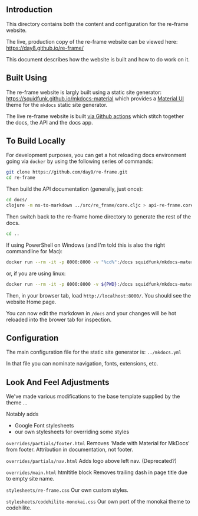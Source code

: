 ## Introduction 

This directory contains both the content and configuration for the re-frame website. 

The live, production copy of the re-frame website can be viewed here: 
https://day8.github.io/re-frame/

This document describes how the website is built and how to do work on it. 


## Built Using 

The re-frame website is largly built using a static site generator:
<https://squidfunk.github.io/mkdocs-material> which provides 
a [Material UI](https://material.io/) theme for the `mkdocs` static site generator.

The live re-frame website is built [via Github actions](https://github.com/day8/re-frame/blob/feature/mkdocs/.github/workflows/docs-workflow.yml)
which stitch together the docs, the API and the docs app.

## To Build Locally

For development purposes, you can get a hot reloading docs environment going via `docker` by using the following series of commands: 
```sh
git clone https://github.com/day8/re-frame.git
cd re-frame
```

Then build the API documentation (generally, just once):
```sh
cd docs/
clojure -m ns-to-markdown ../src/re_frame/core.cljc > api-re-frame.core.md 
```

Then switch back to the re-frame home directory to generate the rest of the docs. 
```sh
cd ..
```

If using PowerShell on Windows (and I'm told this is also the right commandline for Mac):
```sh
docker run --rm -it -p 8000:8000 -v "%cd%":/docs squidfunk/mkdocs-material:5.1.1
```
or, if you are using linux:
```sh
docker run --rm -it -p 8000:8000 -v ${PWD}:/docs squidfunk/mkdocs-material:5.1.1
```

Then, in your browser tab, load `http://localhost:8000/`. You should see the website Home page. 

You can now edit the markdown in `/docs` and your changes will be hot reloaded into the brower tab for inspection.


## Configuration

The main configuration file for the static site generator is:
`../mkdocs.yml`

In that file you can nominate navigation, fonts, extensions, etc.

## Look And Feel Adjustments 

We've made various modifications to the base template supplied by the theme ... 

Notably adds
- Google Font stylesheets
- our own stylesheets for overriding some styles

`overrides/partials/footer.html`
Removes 'Made with Material for MkDocs' from footer.
Attribution in documentation, not footer.

`overrides/partials/nav.html`
Adds logo above left nav. (Deprecated?)

`overrides/main.html`
htmltitle block
Removes trailing dash in page title due to empty site name.

`stylesheets/re-frame.css`
Our own custom styles.

`stylesheets/codehilite-monokai.css`
Our own port of the monokai theme to codehilite.